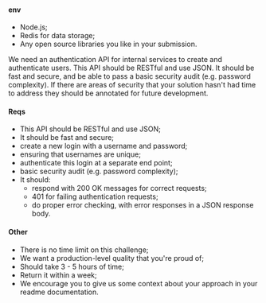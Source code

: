 #### env
* Node.js;
* Redis for data storage;
* Any open source libraries you like in your submission.


We need an authentication API for internal services to create and authenticate users. This API should be RESTful and use JSON. It should be fast and secure, and be able to pass a basic security audit (e.g. password complexity). If there are areas of security that your solution hasn't had time to address they should be annotated for future development.


#### Reqs
* This API should be RESTful and use JSON;
* It should be fast and secure;
* create a new login with a username and password;
* ensuring that usernames are unique;
* authenticate this login at a separate end point;
* basic security audit (e.g. password complexity);
* It should:
  * respond with 200 OK messages for correct requests;
  * 401 for failing authentication requests;
  * do proper error checking, with error responses in a JSON response body.


#### Other
* There is no time limit on this challenge;
* We want a production-level quality that you're proud of;
* Should take 3 - 5 hours of time;
* Return it within a week;
* We encourage you to give us some context about your approach in your readme documentation.
